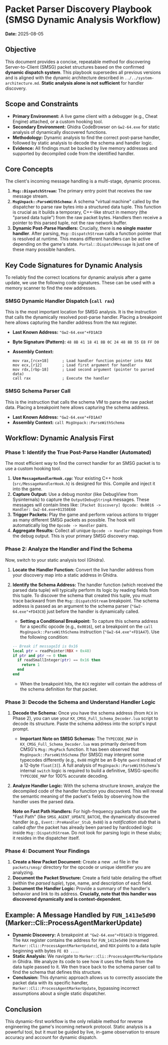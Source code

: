 # Packet Parser Discovery Playbook (SMSG Dynamic Analysis Workflow)

**Date:** 2025-08-05

## Objective

This document provides a concise, repeatable method for discovering Server-to-Client (SMSG) packet structures based on the confirmed **dynamic dispatch system**. This playbook supersedes all previous versions and is aligned with the dynamic architecture described in `../../system-architecture.md`. **Static analysis alone is not sufficient** for handler discovery.

## Scope and Constraints

*   **Primary Environment:** A live game client with a debugger (e.g., Cheat Engine) attached, or a custom hooking tool.
*   **Secondary Environment:** Ghidra CodeBrowser on `Gw2-64.exe` for static analysis of dynamically discovered functions.
*   **Methodology:** Dynamic analysis to find the correct post-parse handler, followed by static analysis to decode the schema and handler logic.
*   **Evidence:** All findings must be backed by live memory addresses and supported by decompiled code from the identified handler.

## Core Concepts

The client's incoming message handling is a multi-stage, dynamic process.

1.  **`Msg::DispatchStream`:** The primary entry point that receives the raw message stream.
2.  **`MsgUnpack::ParseWithSchema`:** A schema "virtual machine" called by the dispatcher to parse raw bytes into a structured data tuple. This function is crucial as it builds a temporary, C++-like struct in memory (the "parsed data tuple") from the raw packet bytes. Handlers then receive a pointer to this parsed tuple, not the raw network buffer.
3.  **Dynamic Post-Parse Handlers:** Crucially, there is **no single master handler**. After parsing, `Msg::DispatchStream` calls a function pointer that is resolved at runtime. This means different handlers can be active depending on the game's state. `Portal::DispatchMessage` is just one of these many possible handlers.

## Key Code Signatures for Dynamic Analysis

To reliably find the correct locations for dynamic analysis after a game update, we use the following code signatures. These can be used with a memory scanner to find the new addresses.

### SMSG Dynamic Handler Dispatch (`call rax`)

This is the most important location for SMSG analysis. It is the instruction that calls the dynamically resolved post-parse handler. Placing a breakpoint here allows capturing the handler address from the `RAX` register.

*   **Last Known Address:** `"Gw2-64.exe"+FD1ACD`
*   **Byte Signature (Pattern):** `48 8B 41 18 41 8B 0C 24 48 8B 55 E8 FF D0`
*   **Assembly Context:**

    ```assembly
    mov rax,[rcx+18]      ; Load handler function pointer into RAX
    mov ecx,[r12]         ; Load first argument for handler
    mov rdx,[rbp-18]      ; Load second argument (pointer to parsed data)
    call rax              ; Execute the handler
    ```

### SMSG Schema Parser Call

This is the instruction that calls the schema VM to parse the raw packet data. Placing a breakpoint here allows capturing the schema address.

*   **Last Known Address:** `"Gw2-64.exe"+FD1A47`
*   **Assembly Context:** `call MsgUnpack::ParseWithSchema`

## Workflow: Dynamic Analysis First

### Phase 1: Identify the True Post-Parse Handler (Automated)

The most efficient way to find the correct handler for an SMSG packet is to use a custom hooking tool.

1.  **Use `MessageHandlerHook.cpp`:** Your existing C++ hook (`src/MessageHandlerHook.h`) is designed for this. Compile and inject it into the game.
2.  **Capture Output:** Use a debug monitor (like DebugView from Sysinternals) to capture the `OutputDebugStringA` messages. These messages will contain lines like:
    `[Packet Discovery] Opcode: 0x0016 -> Handler: Gw2-64.exe+01350E60`
3.  **Trigger Packets:** Play the game and perform various actions to trigger as many different SMSG packets as possible. The hook will automatically log the `Opcode -> Handler` pairs.
4.  **Aggregate Results:** Collect all unique `Opcode -> Handler` mappings from the debug output. This is your primary SMSG discovery map.

### Phase 2: Analyze the Handler and Find the Schema

Now, switch to your static analysis tool (Ghidra).

1.  **Locate the Handler Function:** Convert the live handler address from your discovery map into a static address in Ghidra.
2.  **Identify the Schema Address:** The handler function (which received the parsed data tuple) will typically perform its logic by reading fields from this tuple. To discover the schema that created this tuple, you must trace backward from the `Msg::DispatchStream` breakpoint. The schema address is passed as an argument to the schema parser (`"Gw2-64.exe"+FD43C0`) just before the handler is dynamically called.
    *   **Setting a Conditional Breakpoint:** To capture this schema address for a specific opcode (e.g., `0x0016`), set a breakpoint on the `call MsgUnpack::ParseWithSchema` instruction (`"Gw2-64.exe"+FD1A47`). Use the following condition:

    ```lua
    -- Break if messageId is 0x16
    local ptr = readPointer(RBX + 0x48)
    if ptr and ptr ~= 0 then
      if readSmallInteger(ptr) == 0x16 then
        return 1
      end
    end
    ```

    *   When the breakpoint hits, the `RCX` register will contain the address of the schema definition for that packet.

### Phase 3: Decode the Schema and Understand Handler Logic

1.  **Decode the Schema:** Once you have the schema address (from `RCX` in Phase 2), you can use your `KX_CMSG_Full_Schema_Decoder.lua` script to decode its structure. Paste the schema address into the script's input prompt.
    *   **Important Note on SMSG Schemas:** The `TYPECODE_MAP` in `KX_CMSG_Full_Schema_Decoder.lua` was primarily derived from CMSG's `Msg::MsgPack` function. It has been observed that `MsgUnpack::ParseWithSchema` (for SMSG) may interpret some typecodes differently (e.g., `0x08` might be an 8-byte `qword` instead of a 12-byte `float[3]`). A full analysis of `MsgUnpack::ParseWithSchema`'s internal `switch` logic is required to build a definitive, SMSG-specific `TYPECODE_MAP` for 100% accurate decoding.
2.  **Analyze Handler Logic:** With the schema structure known, analyze the decompiled code of the handler function you discovered. This will reveal the semantic meaning of the packet's fields by observing how the handler uses the parsed data.

    **Note on Fast Path Handlers:** For high-frequency packets that use the "Fast Path" (like `SMSG_AGENT_UPDATE_BATCH`), the dynamically discovered handler (e.g., `Event::PreHandler_Stub_0x88`) is a *notification stub* that is called *after* the packet has already been parsed by hardcoded logic inside `Msg::DispatchStream`. Do not look for parsing logic in these stubs; it resides in the dispatcher itself.

### Phase 4: Document Your Findings

1.  **Create a New Packet Document:** Create a new `.md` file in the `packets/smsg/` directory for the opcode or unique identifier you are analyzing.
2.  **Document the Packet Structure:** Create a field table detailing the offset (within the *parsed tuple*), type, name, and description of each field.
3.  **Document the Handler Logic:** Provide a summary of the handler's behavior and link to its address. **Crucially, note that this handler was discovered dynamically and is context-dependent.**

## Example: A Message Handled by `FUN_1413e5d90` (Marker::Cli::ProcessAgentMarkerUpdate)

*   **Dynamic Discovery:** A breakpoint at `"Gw2-64.exe"+FD1ACD` is triggered. The `RAX` register contains the address for `FUN_1413e5d90` (renamed `Marker::Cli::ProcessAgentMarkerUpdate`), and `RDX` points to a data tuple beginning with bytes `FE 03 ...`.
*   **Static Analysis:** We navigate to `Marker::Cli::ProcessAgentMarkerUpdate` in Ghidra. We analyze its code to see how it uses the fields from the data tuple passed to it. We then trace back to the schema parser call to find the schema that defines this structure.
*   **Conclusion:** This dynamic approach allows us to correctly associate the packet data with its specific handler, `Marker::Cli::ProcessAgentMarkerUpdate`, bypassing incorrect assumptions about a single static dispatcher.

## Conclusion

This dynamic-first workflow is the only reliable method for reverse engineering the game's incoming network protocol. Static analysis is a powerful tool, but it must be guided by live, in-game observation to ensure accuracy and account for dynamic dispatch.